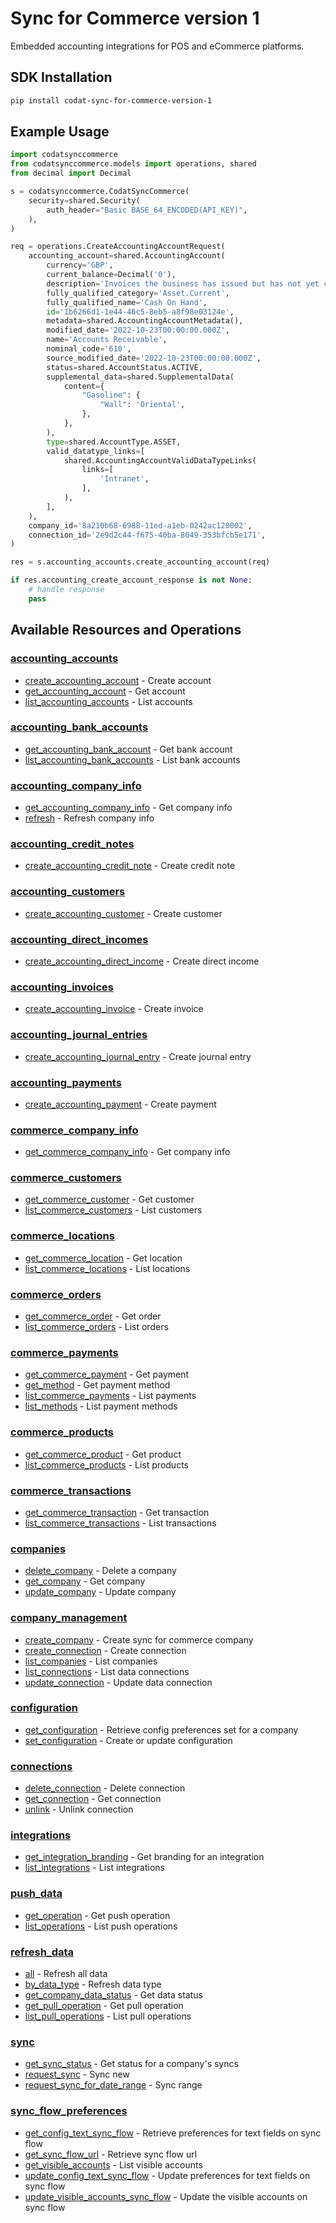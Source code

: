 # Sync for Commerce version 1

<!-- Start Codat Library Description -->
﻿Embedded accounting integrations for POS and eCommerce platforms.
<!-- End Codat Library Description -->

<!-- Start SDK Installation -->
## SDK Installation

```bash
pip install codat-sync-for-commerce-version-1
```
<!-- End SDK Installation -->

## Example Usage
<!-- Start SDK Example Usage -->
```python
import codatsynccommerce
from codatsynccommerce.models import operations, shared
from decimal import Decimal

s = codatsynccommerce.CodatSyncCommerce(
    security=shared.Security(
        auth_header="Basic BASE_64_ENCODED(API_KEY)",
    ),
)

req = operations.CreateAccountingAccountRequest(
    accounting_account=shared.AccountingAccount(
        currency='GBP',
        current_balance=Decimal('0'),
        description='Invoices the business has issued but has not yet collected payment on.',
        fully_qualified_category='Asset.Current',
        fully_qualified_name='Cash On Hand',
        id='1b6266d1-1e44-46c5-8eb5-a8f98e03124e',
        metadata=shared.AccountingAccountMetadata(),
        modified_date='2022-10-23T00:00:00.000Z',
        name='Accounts Receivable',
        nominal_code='610',
        source_modified_date='2022-10-23T00:00:00.000Z',
        status=shared.AccountStatus.ACTIVE,
        supplemental_data=shared.SupplementalData(
            content={
                "Gasoline": {
                    "Wall": 'Oriental',
                },
            },
        ),
        type=shared.AccountType.ASSET,
        valid_datatype_links=[
            shared.AccountingAccountValidDataTypeLinks(
                links=[
                    'Intranet',
                ],
            ),
        ],
    ),
    company_id='8a210b68-6988-11ed-a1eb-0242ac120002',
    connection_id='2e9d2c44-f675-40ba-8049-353bfcb5e171',
)

res = s.accounting_accounts.create_accounting_account(req)

if res.accounting_create_account_response is not None:
    # handle response
    pass
```
<!-- End SDK Example Usage -->

<!-- Start SDK Available Operations -->
## Available Resources and Operations


### [accounting_accounts](docs/sdks/accountingaccounts/README.md)

* [create_accounting_account](docs/sdks/accountingaccounts/README.md#create_accounting_account) - Create account
* [get_accounting_account](docs/sdks/accountingaccounts/README.md#get_accounting_account) - Get account
* [list_accounting_accounts](docs/sdks/accountingaccounts/README.md#list_accounting_accounts) - List accounts

### [accounting_bank_accounts](docs/sdks/accountingbankaccounts/README.md)

* [get_accounting_bank_account](docs/sdks/accountingbankaccounts/README.md#get_accounting_bank_account) - Get bank account
* [list_accounting_bank_accounts](docs/sdks/accountingbankaccounts/README.md#list_accounting_bank_accounts) - List bank accounts

### [accounting_company_info](docs/sdks/accountingcompanyinfo/README.md)

* [get_accounting_company_info](docs/sdks/accountingcompanyinfo/README.md#get_accounting_company_info) - Get company info
* [refresh](docs/sdks/accountingcompanyinfo/README.md#refresh) - Refresh company info

### [accounting_credit_notes](docs/sdks/accountingcreditnotes/README.md)

* [create_accounting_credit_note](docs/sdks/accountingcreditnotes/README.md#create_accounting_credit_note) - Create credit note

### [accounting_customers](docs/sdks/accountingcustomers/README.md)

* [create_accounting_customer](docs/sdks/accountingcustomers/README.md#create_accounting_customer) - Create customer

### [accounting_direct_incomes](docs/sdks/accountingdirectincomes/README.md)

* [create_accounting_direct_income](docs/sdks/accountingdirectincomes/README.md#create_accounting_direct_income) - Create direct income

### [accounting_invoices](docs/sdks/accountinginvoices/README.md)

* [create_accounting_invoice](docs/sdks/accountinginvoices/README.md#create_accounting_invoice) - Create invoice

### [accounting_journal_entries](docs/sdks/accountingjournalentries/README.md)

* [create_accounting_journal_entry](docs/sdks/accountingjournalentries/README.md#create_accounting_journal_entry) - Create journal entry

### [accounting_payments](docs/sdks/accountingpayments/README.md)

* [create_accounting_payment](docs/sdks/accountingpayments/README.md#create_accounting_payment) - Create payment

### [commerce_company_info](docs/sdks/commercecompanyinfo/README.md)

* [get_commerce_company_info](docs/sdks/commercecompanyinfo/README.md#get_commerce_company_info) - Get company info

### [commerce_customers](docs/sdks/commercecustomers/README.md)

* [get_commerce_customer](docs/sdks/commercecustomers/README.md#get_commerce_customer) - Get customer
* [list_commerce_customers](docs/sdks/commercecustomers/README.md#list_commerce_customers) - List customers

### [commerce_locations](docs/sdks/commercelocations/README.md)

* [get_commerce_location](docs/sdks/commercelocations/README.md#get_commerce_location) - Get location
* [list_commerce_locations](docs/sdks/commercelocations/README.md#list_commerce_locations) - List locations

### [commerce_orders](docs/sdks/commerceorders/README.md)

* [get_commerce_order](docs/sdks/commerceorders/README.md#get_commerce_order) - Get order
* [list_commerce_orders](docs/sdks/commerceorders/README.md#list_commerce_orders) - List orders

### [commerce_payments](docs/sdks/commercepayments/README.md)

* [get_commerce_payment](docs/sdks/commercepayments/README.md#get_commerce_payment) - Get payment
* [get_method](docs/sdks/commercepayments/README.md#get_method) - Get payment method
* [list_commerce_payments](docs/sdks/commercepayments/README.md#list_commerce_payments) - List payments
* [list_methods](docs/sdks/commercepayments/README.md#list_methods) - List payment methods

### [commerce_products](docs/sdks/commerceproducts/README.md)

* [get_commerce_product](docs/sdks/commerceproducts/README.md#get_commerce_product) - Get product
* [list_commerce_products](docs/sdks/commerceproducts/README.md#list_commerce_products) - List products

### [commerce_transactions](docs/sdks/commercetransactions/README.md)

* [get_commerce_transaction](docs/sdks/commercetransactions/README.md#get_commerce_transaction) - Get transaction
* [list_commerce_transactions](docs/sdks/commercetransactions/README.md#list_commerce_transactions) - List transactions

### [companies](docs/sdks/companies/README.md)

* [delete_company](docs/sdks/companies/README.md#delete_company) - Delete a company
* [get_company](docs/sdks/companies/README.md#get_company) - Get company
* [update_company](docs/sdks/companies/README.md#update_company) - Update company

### [company_management](docs/sdks/companymanagement/README.md)

* [create_company](docs/sdks/companymanagement/README.md#create_company) - Create sync for commerce company
* [create_connection](docs/sdks/companymanagement/README.md#create_connection) - Create connection
* [list_companies](docs/sdks/companymanagement/README.md#list_companies) - List companies
* [list_connections](docs/sdks/companymanagement/README.md#list_connections) - List data connections
* [update_connection](docs/sdks/companymanagement/README.md#update_connection) - Update data connection

### [configuration](docs/sdks/configuration/README.md)

* [get_configuration](docs/sdks/configuration/README.md#get_configuration) - Retrieve config preferences set for a company
* [set_configuration](docs/sdks/configuration/README.md#set_configuration) - Create or update configuration

### [connections](docs/sdks/connections/README.md)

* [delete_connection](docs/sdks/connections/README.md#delete_connection) - Delete connection
* [get_connection](docs/sdks/connections/README.md#get_connection) - Get connection
* [unlink](docs/sdks/connections/README.md#unlink) - Unlink connection

### [integrations](docs/sdks/integrations/README.md)

* [get_integration_branding](docs/sdks/integrations/README.md#get_integration_branding) - Get branding for an integration
* [list_integrations](docs/sdks/integrations/README.md#list_integrations) - List integrations

### [push_data](docs/sdks/pushdata/README.md)

* [get_operation](docs/sdks/pushdata/README.md#get_operation) - Get push operation
* [list_operations](docs/sdks/pushdata/README.md#list_operations) - List push operations

### [refresh_data](docs/sdks/refreshdata/README.md)

* [all](docs/sdks/refreshdata/README.md#all) - Refresh all data
* [by_data_type](docs/sdks/refreshdata/README.md#by_data_type) - Refresh data type
* [get_company_data_status](docs/sdks/refreshdata/README.md#get_company_data_status) - Get data status
* [get_pull_operation](docs/sdks/refreshdata/README.md#get_pull_operation) - Get pull operation
* [list_pull_operations](docs/sdks/refreshdata/README.md#list_pull_operations) - List pull operations

### [sync](docs/sdks/sync/README.md)

* [get_sync_status](docs/sdks/sync/README.md#get_sync_status) - Get status for a company's syncs
* [request_sync](docs/sdks/sync/README.md#request_sync) - Sync new
* [request_sync_for_date_range](docs/sdks/sync/README.md#request_sync_for_date_range) - Sync range

### [sync_flow_preferences](docs/sdks/syncflowpreferences/README.md)

* [get_config_text_sync_flow](docs/sdks/syncflowpreferences/README.md#get_config_text_sync_flow) - Retrieve preferences for text fields on sync flow
* [get_sync_flow_url](docs/sdks/syncflowpreferences/README.md#get_sync_flow_url) - Retrieve sync flow url
* [get_visible_accounts](docs/sdks/syncflowpreferences/README.md#get_visible_accounts) - List visible accounts
* [update_config_text_sync_flow](docs/sdks/syncflowpreferences/README.md#update_config_text_sync_flow) - Update preferences for text fields on sync flow
* [update_visible_accounts_sync_flow](docs/sdks/syncflowpreferences/README.md#update_visible_accounts_sync_flow) - Update the visible accounts on sync flow
<!-- End SDK Available Operations -->



<!-- Start Dev Containers -->



<!-- End Dev Containers -->

<!-- Placeholder for Future Speakeasy SDK Sections -->